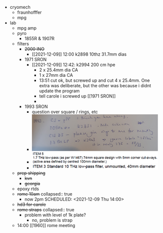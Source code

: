 - cryomech
	- fraunhofffer
	- mpg
- lab
	- mpg amp
	- pyro
		- 1855R & 1907R
	- filters
		- ~~2000 INO~~
			- [[2021-12-09]] 12:00 k2898 10thz 31.7mm dias
		- 1971 SRON
			- [[2021-12-09]] 12:42: k2994 200 cm hpe
				- 2 x 25.4mm dia CA
				- 1 x 27mm dia CA
				- 13:51 cut ok, but screwed up and cut 4 x 25.4mm. One extra was deliberate, but the other was because i didnt update the program
				- tell carole i screwed up [[1971 SRON]]
				-
		- 1993 SRON
			- question over square / rings, etc
			- ![image.png](../assets/image_1639047963847_0.png)
			- ![image.png](../assets/image_1639048007163_0.png)
			- ![image.png](../assets/image_1639048065568_0.png)
	- ~~prep shipping~~
		- ~~kvn~~
		- ~~georgia~~
	- epoxy rtds
	- ~~rome 10am~~
	  collapsed:: true
		- now 2pm
		  SCHEDULED: <2021-12-09 Thu 14:00>
	- ~~hd3 for carole~~
	- ~~rome straps~~
	  collapsed:: true
		- problem with level of 1k plate?
			- no, problem is strap
	- 14:00 [[1960]] rome meeting
